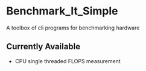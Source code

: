 # Benchmark_It_Simple
A toolbox of cli programs for benchmarking hardware

## Currently Available
  * CPU single threaded FLOPS measurement
